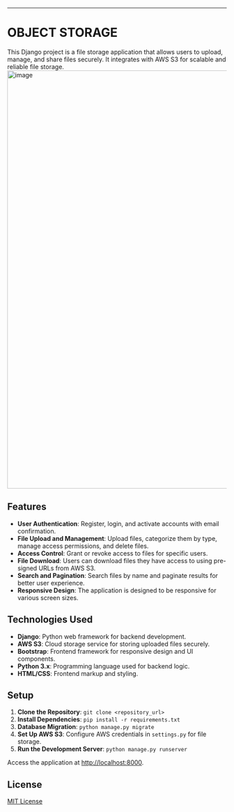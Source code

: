 ---

# OBJECT STORAGE

This Django project is a file storage application that allows users to upload, manage, and share files securely. It integrates with AWS S3 for scalable and reliable file storage.
<img width="960" alt="image" src="https://github.com/user-attachments/assets/ec3758e6-c840-4b4b-a358-4eff07c0ce92">


## Features

- **User Authentication**: Register, login, and activate accounts with email confirmation.
- **File Upload and Management**: Upload files, categorize them by type, manage access permissions, and delete files.
- **Access Control**: Grant or revoke access to files for specific users.
- **File Download**: Users can download files they have access to using pre-signed URLs from AWS S3.
- **Search and Pagination**: Search files by name and paginate results for better user experience.
- **Responsive Design**: The application is designed to be responsive for various screen sizes.

## Technologies Used

- **Django**: Python web framework for backend development.
- **AWS S3**: Cloud storage service for storing uploaded files securely.
- **Bootstrap**: Frontend framework for responsive design and UI components.
- **Python 3.x**: Programming language used for backend logic.
- **HTML/CSS**: Frontend markup and styling.

## Setup

1. **Clone the Repository**: `git clone <repository_url>`
2. **Install Dependencies**: `pip install -r requirements.txt`
3. **Database Migration**: `python manage.py migrate`
4. **Set Up AWS S3**: Configure AWS credentials in `settings.py` for file storage.
5. **Run the Development Server**: `python manage.py runserver`

Access the application at [http://localhost:8000](http://localhost:8000).



## License

[MIT License](LICENSE)

